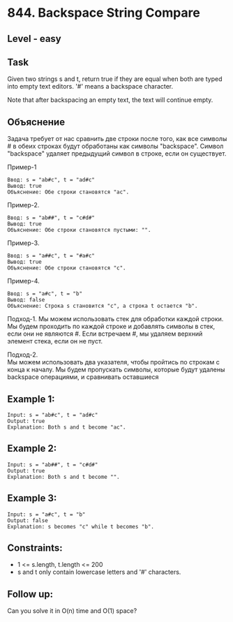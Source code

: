 # 844. Backspace String Compare


## Level - easy


## Task
Given two strings s and t, return true if they are equal when both are typed into empty text editors. '#' means a backspace character.

Note that after backspacing an empty text, the text will continue empty.


## Объяснение
Задача требует от нас сравнить две строки после того, как все символы # в обеих строках будут обработаны как символы "backspace". 
Символ "backspace" удаляет предыдущий символ в строке, если он существует.

Пример-1
```
Ввод: s = "ab#c", t = "ad#c"
Вывод: true
Объяснение: Обе строки становятся "ac".
```

Пример-2.
```
Ввод: s = "ab##", t = "c#d#"
Вывод: true
Объяснение: Обе строки становятся пустыми: "".
```

Пример-3.
```
Ввод: s = "a##c", t = "#a#c"
Вывод: true
Объяснение: Обе строки становятся "c".
```

Пример-4.
```
Ввод: s = "a#c", t = "b"
Вывод: false
Объяснение: Строка s становится "c", а строка t остается "b".
```


Подход-1.
Мы можем использовать стек для обработки каждой строки. 
Мы будем проходить по каждой строке и добавлять символы в стек, если они не являются #. 
Если встречаем #, мы удаляем верхний элемент стека, если он не пуст.

Подход-2.  
Мы можем использовать два указателя, чтобы пройтись по строкам с конца к началу. 
Мы будем пропускать символы, которые будут удалены backspace операциями, и сравнивать оставшиеся


## Example 1:
```
Input: s = "ab#c", t = "ad#c"
Output: true
Explanation: Both s and t become "ac".
```


## Example 2:
```
Input: s = "ab##", t = "c#d#"
Output: true
Explanation: Both s and t become "".
```


## Example 3:
```
Input: s = "a#c", t = "b"
Output: false
Explanation: s becomes "c" while t becomes "b".
```


## Constraints:
- 1 <= s.length, t.length <= 200
- s and t only contain lowercase letters and '#' characters.


## Follow up: 
Can you solve it in O(n) time and O(1) space?